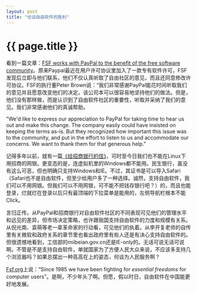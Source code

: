 ```yaml
---
layout: post
title: "也谈自由软件的胜利"
---
```


# {{ page.title }}

看到一篇文章：[FSF works with PayPal to the benefit of the free software community](http://www.fsf.org/news/paypal)。原来Paypal最近在用户许可协议里加入了一款专有软件许可，FSF发现后立即与他们联系，他们不仅认真听取了自由社区的意见，而且还同意修改许可协议。FSF的执行董Peter Brown说：“我们非常感谢PayPal能花时间听取我们的意见并且愿意改变他们的决定。该公司本可以很容易地坚持他们的做法。但是，他们没有那样做，而是认识到了自由软件社区的重要性，听取并采纳了我们的意见。我们非常感谢他们的真诚帮助。

"We'd like to express our appreciation to PayPal for taking time to hear us out and make this change. The company easily could have insisted on keeping the terms as-is. But they recognized how important this issue was to the community, and put in the effort to listen to us and accommodate our concerns. We want to thank them for that generous help." 

记得多年以前，就有一篇[《给招商银行的信》](http://www.zeuux.org/philosophy/open-letter-to-cmb.cn.html)，可时至今日我们也不能在Linux下用招商的网银。更变态的是，连虚拟机里的Windows都不能用。民生银行，虽没有这么可恶，但也明确只支持Windows和IE。不过，其证书是可以导入Safari（Safari也不是自由软件，但至少给用户多了一种选择。诚然，支持自由软件，我们可以不用网银。但我们可以不用网银，可不能不把钱存银行吧？）的，而且也能登录，烂就烂在登录以后只有最顶端的下拉菜单是能用的，左侧导航栏根本不能Click。

言归正传。从PayPal和招商银行对自由软件社区的不同表现可见他们的管理水平和远见的差异，但市场决定策略，也许跟我国支持自由软件的力度和规模有关系。从倪光南、袁萌等老一辈革命家的行动看，可见他们的执着。从李开复老师的自传里有关微软和政府关系的章节里也看出政府里有些人还是有决心支持自由软件的。但很遗憾地看到，工信部的miibeian.gov.cn还是IE-only的。无话可说无话可说啊。不管是不是支持自由软件，单就国家为了方便人民大众来说，不应该多支持几个浏览器吗？如果总摆出一种高高在上的姿态，何谈为人民服务啊？

[Fsf.org](http://www.fsf.org/)上说：“Since 1985 we have been fighting for *essential freedoms* for computer users”。是啊，不少年头了啊。但愿，假以时日，自由软件在中国能更好地发展。
